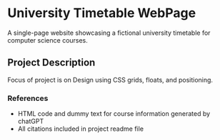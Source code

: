 # University Timetable WebPage
A single-page website showcasing a fictional university timetable for computer science courses. 

## Project Description
Focus of project is on Design using CSS grids, floats, and positioning.

### References
- HTML code and dummy text for course information generated by chatGPT 
- All citations included in project readme file
